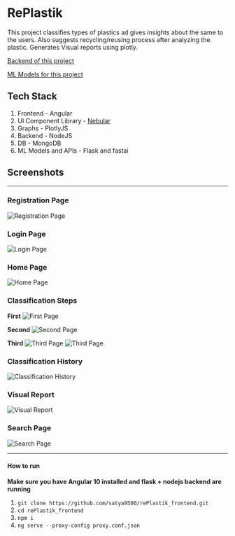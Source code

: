 # RePlastik
This project classifies types of plastics ad gives insights about the same to the users.
Also suggests recycling/reusing process after analyzing the plastic.
Generates Visual reports using plotly.

[Backend of this project](https://github.com/satya9500/rePlastik_backend)

[ML Models for this project](https://github.com/satya9500/rePlastik_ML)

## Tech Stack
1. Frontend - Angular 
2. UI Component Library - [Nebular](https://akveo.github.io/nebular/docs/getting-started/what-is-nebular#what-is-nebular)
3. Graphs - PlotlyJS
4. Backend - NodeJS
5. DB - MongoDB
6. ML Models and APIs - Flask and fastai

## Screenshots
<hr>

### Registration Page
![Registration Page](Screenshots/register.png) 

### Login Page
![Login Page](Screenshots/login.png) 

### Home Page
![Home Page](Screenshots/home.png) 

### Classification Steps

**First**
![First Page](Screenshots/recycle1.png) 

**Second**
![Second Page](Screenshots/recycle2.png)

**Third**
 ![Third Page](Screenshots/recycle3.png)
 ![Third Page](Screenshots/recycle3_2.png)

### Classification History
![Classification History](Screenshots/history.png)

### Visual Report
![Visual Report](Screenshots/graph.png)

### Search Page
![Search Page](Screenshots/search.png)
<hr>

#### How to run 
**Make sure you have Angular 10 installed and flask + nodejs backend are running**
1. `git clone https://github.com/satya9500/rePlastik_frontend.git`
2. `cd rePlastik_frontend`
3. `npm i`
4. `ng serve --proxy-config proxy.conf.json`

